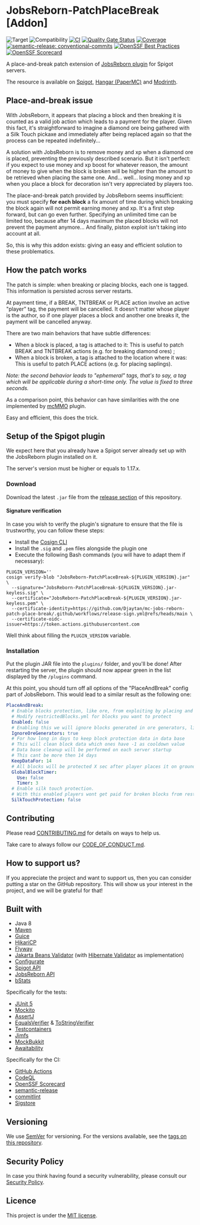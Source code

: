 # JobsReborn-PatchPlaceBreak \[Addon]

![Target](https://img.shields.io/badge/plugin-Minecraft-blueviolet)
![Compatibility](https://img.shields.io/badge/compatibility-v1.17.x%20-->%20v1.20.x-blue)
[![CI](https://github.com/Djaytan/mc-jobs-reborn-patch-place-break/actions/workflows/ci.yml/badge.svg?branch=main)](https://github.com/Djaytan/mc-jobs-reborn-patch-place-break/actions/workflows/ci.yml)
[![Quality Gate Status](https://sonarcloud.io/api/project_badges/measure?project=Djaytan_mc-jobs-reborn-patch-place-break&metric=alert_status)](https://sonarcloud.io/summary/new_code?id=Djaytan_mc-jobs-reborn-patch-place-break)
[![Coverage](https://sonarcloud.io/api/project_badges/measure?project=Djaytan_mc-jobs-reborn-patch-place-break&metric=coverage)](https://sonarcloud.io/summary/new_code?id=Djaytan_mc-jobs-reborn-patch-place-break)
[![semantic-release: conventional-commits](https://img.shields.io/badge/semantic--release-conventional--commits-e10079?logo=semantic-release)](https://github.com/semantic-release/semantic-release)
[![OpenSSF Best Practices](https://www.bestpractices.dev/projects/8112/badge)](https://www.bestpractices.dev/projects/8112)
[![OpenSSF Scorecard](https://api.securityscorecards.dev/projects/github.com/Djaytan/mc-jobs-reborn-patch-place-break/badge)](https://securityscorecards.dev/viewer/?uri=github.com/Djaytan/mc-jobs-reborn-patch-place-break)

A place-and-break patch extension
of [JobsReborn plugin](https://www.spigotmc.org/resources/jobs-reborn.4216/)
for Spigot servers.

The resource is available
on [Spigot](https://www.spigotmc.org/resources/jobsreborn-patchplacebreak.102779/),
[Hangar (PaperMC)](https://hangar.papermc.io/Djaytan/JobsReborn-PatchPlaceBreak) and
[Modrinth](https://modrinth.com/plugin/jobsreborn-patchplacebreak).

## Place-and-break issue

With JobsReborn, it appears that placing a block and then breaking it is counted as a valid job
action which leads to a payment for the player.
Given this fact, it's straightforward to imagine a diamond ore being gathered with a Silk Touch
pickaxe and immediately after being replaced again so that the process can be repeated
indefinitely...

A solution with JobsReborn is to remove money and xp when a diamond ore is placed, preventing
the previously described scenario. But it isn't perfect: if you expect to use money and xp boost
for whatever reason, the amount of money to give when the block is broken will be higher than
the amount to be retrieved when placing the same one. And... well... losing money and xp when you
place a block for decoration isn't very appreciated by players too.

The place-and-break patch provided by JobsReborn seems insufficient: you must specify **for
each block** a fix amount of time during which breaking the block again will not permit earning
money and xp. It's a first step forward, but can go even further. Specifying an unlimited time can
be limited too, because after 14 days maximum the placed blocks will not prevent the payment
anymore... And finally, piston exploit isn't taking into account at all.

So, this is why this addon exists: giving an easy and efficient solution to these problematics.

## How the patch works

The patch is simple: when breaking or placing blocks, each one is tagged.
This information is persisted across server restarts.

At payment time, if a BREAK, TNTBREAK or PLACE action involve an active "player" tag, the payment
will be cancelled.
It doesn't matter whose player is the author, so if one player places a block and another one breaks
it, the payment will be cancelled anyway.

There are two main behaviors that have subtle differences:

* When a block is placed, a tag is attached to it: This is useful to patch BREAK and TNTBREAK
  actions (e.g. for breaking diamond ores) ;
* When a block is broken, a tag is attached to the location where it was: This is useful to
  patch PLACE actions (e.g. for placing saplings).

*Note: the second behavior leads to "ephemeral" tags, that's to say, a tag which will be
applicable during a short-time only. The value is fixed to three seconds.*

As a comparison point, this behavior can have similarities with the one implemented by
[mcMMO](https://www.spigotmc.org/resources/official-mcmmo-original-author-returns.64348/) plugin.

Easy and efficient, this does the trick.

## Setup of the Spigot plugin

We expect here that you already have a Spigot server already set up with the JobsReborn plugin
installed on it.

The server's version must be higher or equals to 1.17.x.

### Download

Download the latest `.jar` file from the
[release section](https://github.com/Djaytan/mc-jobs-reborn-patch-place-break/releases/) of this
repository.

#### Signature verification

In case you wish to verify the plugin's signature to ensure that the file is trustworthy, you can
follow these steps:

* Install the [Cosign CLI](https://github.com/sigstore/cosign?tab=readme-ov-file#installation)
* Install the `.sig` and `.pem` files alongside the plugin one
* Execute the following Bash commands (you will have to adapt them if necessary):

```shell
PLUGIN_VERSION=''
cosign verify-blob "JobsReborn-PatchPlaceBreak-${PLUGIN_VERSION}.jar" \
  --signature="JobsReborn-PatchPlaceBreak-${PLUGIN_VERSION}.jar-keyless.sig" \
  --certificate="JobsReborn-PatchPlaceBreak-${PLUGIN_VERSION}.jar-keyless.pem" \
  --certificate-identity=https://github.com/Djaytan/mc-jobs-reborn-patch-place-break/.github/workflows/release-sign.yml@refs/heads/main \
  --certificate-oidc-issuer=https://token.actions.githubusercontent.com
```

Well think about filling the `PLUGIN_VERSION` variable.

### Installation

Put the plugin JAR file into the `plugins/` folder, and you'll be done!
After restarting the server, the plugin should now appear green in the list displayed by
the `/plugins` command.

At this point, you should turn off all options of the "PlaceAndBreak" config part of JobsReborn.
This would lead to a similar result as the following one:

```yaml
PlaceAndBreak:
  # Enable blocks protection, like ore, from exploiting by placing and destroying same block again and again.
  # Modify restrictedBlocks.yml for blocks you want to protect
  Enabled: false
  # Enabling this we will ignore blocks generated in ore generators, liko stone, coublestone and obsidian. You can still use timer on player placed obsidian block
  IgnoreOreGenerators: true
  # For how long in days to keep block protection data in data base
  # This will clean block data which ones have -1 as cooldown value
  # Data base cleanup will be performed on each server startup
  # This cant be more then 14 days
  KeepDataFor: 14
  # All blocks will be protected X sec after player places it on ground.
  GlobalBlockTimer:
    Use: false
    Timer: 3
  # Enable silk touch protection.
  # With this enabled players wont get paid for broken blocks from restrictedblocks list with silk touch tool.
  SilkTouchProtection: false
```

## Contributing

Please read [CONTRIBUTING.md](CONTRIBUTING.md) for details on ways to help us.

Take care to always follow our [CODE_OF_CONDUCT.md](CODE_OF_CONDUCT.md).

## How to support us?

If you appreciate the project and want to support us, then you can consider putting a star on the
GitHub repository.
This will show us your interest in the project, and we will be grateful for that!

## Built with

* Java 8
* [Maven](https://maven.apache.org/)
* [Guice](https://github.com/google/guice)
* [HikariCP](https://github.com/brettwooldridge/HikariCP)
* [Flyway](https://github.com/flyway/flyway)
* [Jakarta Beans Validator](https://beanvalidation.org/)
  (with [Hibernate Validator](https://github.com/hibernate/hibernate-validator) as implementation)
* [Configurate](https://github.com/SpongePowered/Configurate)
* [Spigot API](https://hub.spigotmc.org/javadocs/spigot/)
* [JobsReborn API](https://github.com/Zrips/Jobs/wiki/API)
* [bStats](https://bstats.org/)

Specifically for the tests:

* [JUnit 5](https://junit.org/junit5/)
* [Mockito](https://site.mockito.org/)
* [AssertJ](https://github.com/assertj/assertj)
* [EqualsVerifier](https://jqno.nl/equalsverifier/) & [ToStringVerifier](https://github.com/jparams/to-string-verifier)
* [Testcontainers](https://testcontainers.com/)
* [Jimfs](https://github.com/google/jimfs)
* [MockBukkit](https://github.com/MockBukkit/MockBukkit)
* [Awaitability](https://github.com/awaitility/awaitility)

Specifically for the CI:

* [GitHub Actions](https://github.com/features/actions)
* [CodeQL](https://codeql.github.com/)
* [OpenSSF Scorecard](https://github.com/ossf/scorecard)
* [semantic-release](https://github.com/semantic-release/semantic-release)
* [commitlint](https://github.com/conventional-changelog/commitlint)
* [Sigstore](https://www.sigstore.dev/)

## Versioning

We use [SemVer](http://semver.org/) for versioning. For the versions available, see the
[tags on this repository](https://github.com/Djaytan/mc-jobs-reborn-patch-place-break/tags).

## Security Policy

In case you think having found a security vulnerability, please consult
our [Security Policy](SECURITY.md).

## Licence

This project is under the [MIT license](../LICENSE).
